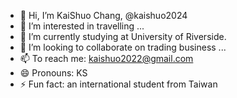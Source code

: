 - 👋 Hi, I’m KaiShuo Chang, @kaishuo2024
- 👀 I’m interested in travelling ...
- 🌱 I’m currently studying at University of Riverside.
- 💞️ I’m looking to collaborate on trading business ...
- 📫 To reach me: kaishuo2022@gmail.com 
- 😄 Pronouns: KS
- ⚡ Fun fact: an international student from Taiwan

<!---
kaishuo2024/kaishuo2024 is a ✨ special ✨ repository because its `README.md` (this file) appears on your GitHub profile.
You can click the Preview link to take a look at your changes.
--->
